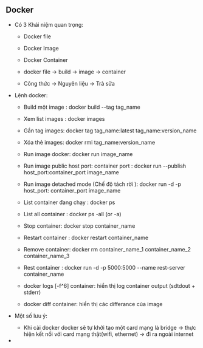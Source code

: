 ## Docker 
- Có 3 Khái niệm quan trọng:
    + Docker file 
    + Docker Image 
    + Docker Container 

    + docker file -> build -> image -> container 
    + Công thức -> Nguyên liệu -> Trà sữa 

- Lệnh docker:
    + Build một image : docker build --tag tag_name
    + Xem list images : docker images 
    + Gắn tag images: docker tag tag_name:latest tag_name:version_name
    + Xóa thẻ images: docker rmi tag_name:version_name
    + Run image docker: docker run image_name
    + Run image public host port: container port : docker run --publish host_port:container_port image_name
    + Run image detached mode (Chế độ tách rời ): docker run -d -p host_port: container_port image_name
    + List container đang chạy : docker ps
    + List all container : docker ps -all (or -a)
    + Stop container: docker stop container_name
    + Restart container : docker restart container_name
    + Remove container: docker rm container_name_1 container_name_2 container_name_3
    + Rest container : docker run -d -p 5000:5000 --name rest-server container_name

    + docker logs [-f^6] container: hiển thị log container output (sdtdout + stderr)
    + docker diff container: hiển thị các differance của image


- Một số lưu ý:
    + Khi cài docker docker sẽ tự khởi tạo một card mạng là bridge -> thực hiện kết nối với card mạng thật(wifi, ethernet) -> đi ra ngoài internet

- 